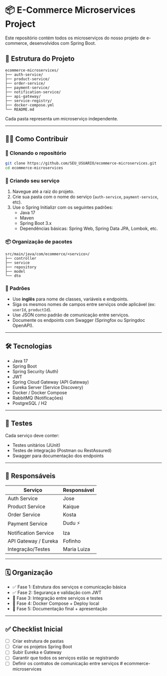 # 📦 E-Commerce Microservices Project

Este repositório contém todos os microserviços do nosso projeto de e-commerce, desenvolvidos com Spring Boot.

## 🚧 Estrutura do Projeto

```
ecommerce-microservices/
├── auth-service/
├── product-service/
├── order-service/
├── payment-service/
├── notification-service/
├── api-gateway/
├── service-registry/
├── docker-compose.yml
└── README.md
```

Cada pasta representa um microserviço independente.

---

## 👨‍💻 Como Contribuir

### 🔁 Clonando o repositório
```bash
git clone https://github.com/SEU_USUARIO/ecommerce-microservices.git
cd ecommerce-microservices
```

### 📁 Criando seu serviço
1. Navegue até a raiz do projeto.
2. Crie sua pasta com o nome do serviço (`auth-service`, `payment-service`, etc).
3. Use o Spring Initializr com os seguintes padrões:
   - Java 17
   - Maven
   - Spring Boot 3.x
   - Dependências básicas: Spring Web, Spring Data JPA, Lombok, etc.

### 📦 Organização de pacotes 
```
src/main/java/com/ecommerce/<servico>/
├── controller
├── service
├── repository
├── model
└── dto
```

### 📃 Padrões
- Use **inglês** para nome de classes, variáveis e endpoints.
- Siga os mesmos nomes de campos entre serviços onde aplicável (ex: `userId`, `productId`).
- Use JSON como padrão de comunicação entre serviços.
- Documente os endpoints com Swagger (Springfox ou Springdoc OpenAPI).

---

## 🛠 Tecnologias

- Java 17
- Spring Boot
- Spring Security (Auth)
- JWT
- Spring Cloud Gateway (API Gateway)
- Eureka Server (Service Discovery)
- Docker / Docker Compose
- RabbitMQ (Notificações)
- PostgreSQL / H2

---

## 🧪 Testes

Cada serviço deve conter:
- Testes unitários (JUnit)
- Testes de integração (Postman ou RestAssured)
- Swagger para documentação dos endpoints

---

## 🧠 Responsáveis

| Serviço              | Responsável    |
|----------------------|----------------|
| Auth Service         | Jose           |
| Product Service      | Kaique         |
| Order Service        | Kosta          |
| Payment Service      | Dudu ⚡        |
| Notification Service | Iza            |
| API Gateway / Eureka | Fofinho        |
| Integração/Testes    | Maria Luiza    |

---

## 🗓️ Organização

- ✅ Fase 1: Estrutura dos serviços e comunicação básica
- ✅ Fase 2: Segurança e validação com JWT
- 🔄 Fase 3: Integração entre serviços e testes
- 🧪 Fase 4: Docker Compose + Deploy local
- 📖 Fase 5: Documentação final + apresentação

---

## ✅ Checklist Inicial

- [ ] Criar estrutura de pastas
- [ ] Criar os projetos Spring Boot
- [ ] Subir Eureka e Gateway
- [ ] Garantir que todos os serviços estão se registrando
- [ ] Definir os contratos de comunicação entre serviços
#   e c o m m e r c e - m i c r o s e r v i c e s  
 